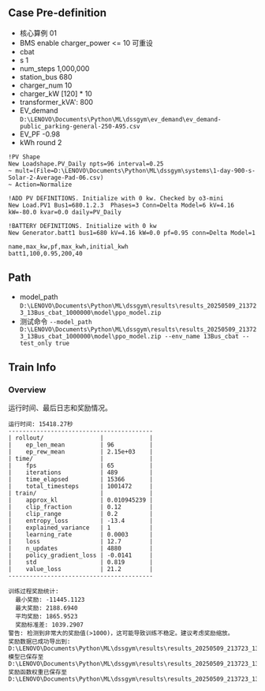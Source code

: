 

## Case Pre-definition

- 核心算例 01
- BMS enable charger_power <= 10 可重设
- cbat
- s 1
- num_steps 1,000,000
- station_bus 680
- charger_num 10
- charger_kW [120] * 10
- transformer_kVA': 800
- EV_demand `D:\LENOVO\Documents\Python\ML\dssgym\ev_demand\ev_demand-public_parking-general-250-A95.csv`
- EV_PF -0.98
- kWh round 2


```dss
!PV Shape
New Loadshape.PV_Daily npts=96 interval=0.25
~ mult=(File=D:\LENOVO\Documents\Python\ML\dssgym\systems\1-day-900-s-Solar-2-Average-Pad-06.csv)
~ Action=Normalize

!ADD PV DEFINITIONS. Initialize with 0 kw. Checked by o3-mini
New Load.PV1 Bus1=680.1.2.3  Phases=3 Conn=Delta Model=6 kV=4.16 kW=-80.0 kvar=0.0 daily=PV_Daily

!BATTERY DEFINITIONS. Initialize with 0 kw
New Generator.batt1 bus1=680 kV=4.16 kW=0.0 pf=0.95 conn=Delta Model=1
```

```csv
name,max_kw,pf,max_kwh,initial_kwh
batt1,100,0.95,200,40
```

## Path

- model_path `D:\LENOVO\Documents\Python\ML\dssgym\results\results_20250509_213723_13Bus_cbat_1000000\model\ppo_model.zip`
- 测试命令 `--model_path D:\LENOVO\Documents\Python\ML\dssgym\results\results_20250509_213723_13Bus_cbat_1000000\model\ppo_model.zip --env_name 13Bus_cbat --test_only true`

## Train Info

### Overview

运行时间、最后日志和奖励情况。

```text
运行时间: 15418.27秒
-----------------------------------------
| rollout/                |             |
|    ep_len_mean          | 96          |
|    ep_rew_mean          | 2.15e+03    |
| time/                   |             |
|    fps                  | 65          |
|    iterations           | 489         |
|    time_elapsed         | 15366       |
|    total_timesteps      | 1001472     |
| train/                  |             |
|    approx_kl            | 0.010945239 |
|    clip_fraction        | 0.12        |
|    clip_range           | 0.2         |
|    entropy_loss         | -13.4       |
|    explained_variance   | 1           |
|    learning_rate        | 0.0003      |
|    loss                 | 12.7        |
|    n_updates            | 4880        |
|    policy_gradient_loss | -0.0141     |
|    std                  | 0.819       |
|    value_loss           | 21.2        |
-----------------------------------------

训练过程奖励统计:
  最小奖励: -11445.1123
  最大奖励: 2188.6940
  平均奖励: 1865.9523
  奖励标准差: 1039.2907
警告: 检测到非常大的奖励值(>1000)，这可能导致训练不稳定。建议考虑奖励缩放。
奖励数据已成功导出到: D:\LENOVO\Documents\Python\ML\dssgym\results\results_20250509_213723_13Bus_cbat_1000000\rewards_in_training.csv
模型已保存至 D:\LENOVO\Documents\Python\ML\dssgym\results\results_20250509_213723_13Bus_cbat_1000000\model\ppo_model
奖励函数权重已保存至 D:\LENOVO\Documents\Python\ML\dssgym\results\results_20250509_213723_13Bus_cbat_1000000\reward_weights.csv.
```

